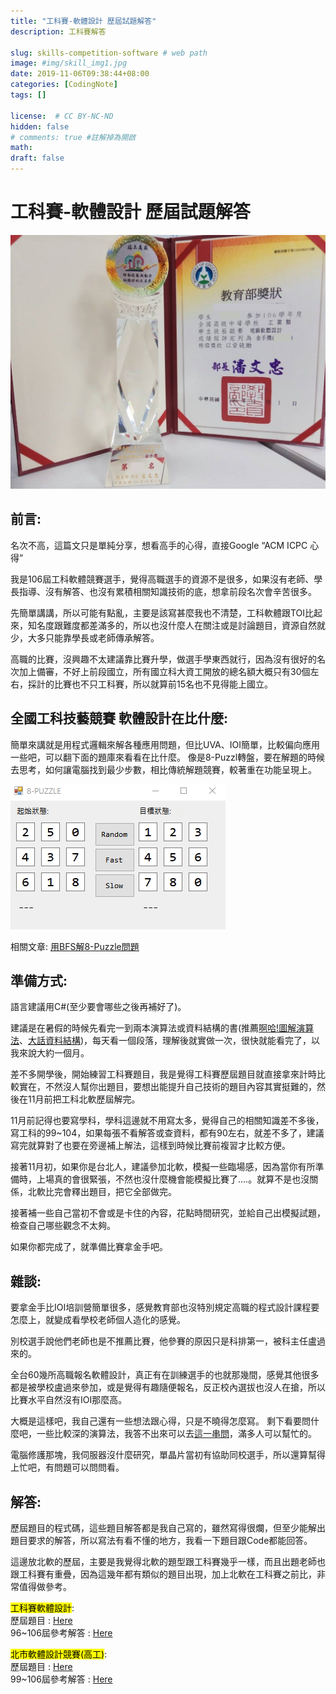 ```yaml
---
title: "工科賽-軟體設計 歷屆試題解答"
description: 工科賽解答

slug: skills-competition-software # web path
image: #img/skill_img1.jpg
date: 2019-11-06T09:38:44+08:00
categories: [CodingNote]
tags: []

license:  # CC BY-NC-ND
hidden: false
# comments: true #註解掉為開啟
math: 
draft: false
---
```


# 工科賽-軟體設計 歷屆試題解答

![](img/skill_img1.jpg)

## 前言:

名次不高，這篇文只是單純分享，想看高手的心得，直接Google “ACM ICPC 心得”

我是106屆工科軟體競賽選手，覺得高職選手的資源不是很多，如果沒有老師、學長指導、沒有解答、也沒有累積相關知識技術的底，想拿前段名次會辛苦很多。

先簡單講講，所以可能有點亂，主要是該寫甚麼我也不清楚，工科軟體跟TOI比起來，知名度跟難度都差滿多的，所以也沒什麼人在關注或是討論題目，資源自然就少，大多只能靠學長或老師傳承解答。

高職的比賽，沒興趣不太建議靠比賽升學，做選手學東西就行，因為沒有很好的名次加上備審，不好上前段國立，所有國立科大資工開放的總名額大概只有30個左右，採計的比賽也不只工科賽，所以就算前15名也不見得能上國立。
 
## 全國工科技藝競賽 軟體設計在比什麼:

簡單來講就是用程式邏輯來解各種應用問題，但比UVA、IOI簡單，比較偏向應用一些吧，可以翻下面的題庫來看看在比什麼。 像是8-Puzzl轉盤，要在解題的時候去思考，如何讓電腦找到最少步數，相比傳統解題競賽，較著重在功能呈現上。

![BFS解8-Puzzle](img/8-Puzzle-BFS.gif)

相關文章: [用BFS解8-Puzzle問題](http://davidhsu666.com/archives/csharp-bfs-solve-8-puzzle/)

## 準備方式:

語言建議用C#(至少要會哪些之後再補好了)。

建議是在暑假的時候先看完一到兩本演算法或資料結構的書(推薦[啊哈!圖解演算法](https://www.tenlong.com.tw/products/9789863474364)、[大話資料結構](https://www.tenlong.com.tw/products/9789866072116))，每天看一個段落，理解後就實做一次，很快就能看完了，以我來說大約一個月。

差不多開學後，開始練習工科賽題目，我是覺得工科賽歷屆題目就直接拿來計時比較實在，不然沒人幫你出題目，要想出能提升自己技術的題目內容其實挺難的，然後在11月前把工科北軟歷屆解完。

11月前記得也要寫學科，學科這邊就不用寫太多，覺得自己的相關知識差不多後，寫工科的99~104，如果每張不看解答或查資料，都有90左右，就差不多了，建議寫完就算對了也要在旁邊補上解法，這樣到時候比賽前複習才比較方便。

接著11月初，如果你是台北人，建議參加北軟，模擬一些臨場感，因為當你有所準備時，上場真的會很緊張，不然也沒什麼機會能模擬比賽了….。就算不是也沒關係，北軟比完會釋出題目，把它全部做完。

接著補一些自己當初不會或是卡住的內容，花點時間研究，並給自己出模擬試題，檢查自己哪些觀念不太夠。

如果你都完成了，就準備比賽拿金手吧。

## 雜談:

要拿金手比IOI培訓營簡單很多，感覺教育部也沒特別規定高職的程式設計課程要怎麼上，就變成看學校老師個人造化的感覺。 

別校選手說他們老師也是不推薦比賽，他參賽的原因只是科排第一，被科主任盧過來的。

全台60幾所高職報名軟體設計，真正有在訓練選手的也就那幾間，感覺其他很多都是被學校盧過來參加，或是覺得有趣隨便報名，反正校內選拔也沒人在搶，所以比賽水平自然沒有IOI那麼高。 

大概是這樣吧，我自己還有一些想法跟心得，只是不曉得怎麼寫。 剩下看要問什麼吧，一些比較深的演算法，我答不出來可以去[這一串問](https://forum.gamer.com.tw/C.php?page=1&bsn=60076&snA=3146926)，滿多人可以幫忙的。

電腦修護那塊，我伺服器沒什麼研究，單晶片當初有協助同校選手，所以還算幫得上忙吧，有問題可以問問看。

## 解答:

歷屆題目的程式碼，這些題目解答都是我自己寫的，雖然寫得很爛，但至少能解出題目要求的解答，所以寫法有看不懂的地方，我看一下題目跟Code都能回答。

這邊放北軟的歷屆，主要是我覺得北軟的題型跟工科賽幾乎一樣，而且出題老師也跟工科賽有重疊，因為這幾年都有類似的題目出現，加上北軟在工科賽之前比，非常值得做參考。

<mark>工科賽軟體設計</mark>:
<br>歷屆題目 : [Here](https://drive.google.com/drive/folders/0B7jQGIvVP5gtWEVuVUtxb2tUR3M)
<br>96~106屆參考解答 : [Here](https://github.com/md9830415/Skills-Competition-Software)

<mark>北市軟體設計競賽(高工)</mark>:
<br>歷屆題目 : [Here](https://drive.google.com/drive/folders/0B7jQGIvVP5gtbXdwZUNoVHRJTjQ)
<br>99~106屆參考解答 : [Here](https://github.com/md9830415/Taipei-Software-Competition)
